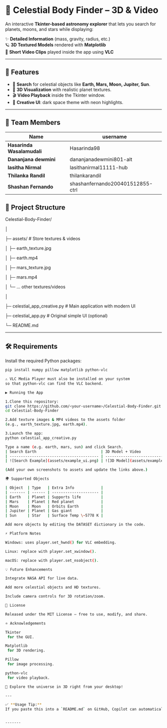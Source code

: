 # 🌌 Celestial Body Finder – 3D & Video

An interactive **Tkinter-based astronomy explorer** that lets you search for planets, moons, and stars while displaying:

✨ **Detailed Information** (mass, gravity, radius, etc.)  
🪐 **3D Textured Models** rendered with **Matplotlib**  
🎥 **Short Video Clips** played inside the app using **VLC**

---

## 🚀 Features
- 🔭 **Search** for celestial objects like **Earth, Mars, Moon, Jupiter, Sun**.
- 🌠 **3D Visualization** with realistic planet textures.
- 🎬 **Video Playback** inside the Tkinter window.
- 🎨 **Creative UI**: dark space theme with neon highlights.

---

## 👥 Team Members
| Name                | username                         |
|----------------------|--------------------------------|
| **Hasarinda Wasalamudali** | Hasarinda98 |
| **Dananjana dewmini**  | dananjanadewmini801-alt               |
| **lasitha Nirmal**  |lasithanirmal11111-hub                 |
| **Thilanka Randil**  | thilankarandil        |
| **Shashan Fernando**  |shashanfernando200401512855-ctrl       |

## 📂 Project Structure

Celestial-Body-Finder/

│

├─ assets/ # Store textures & videos

│ ├─ earth_texture.jpg

│ ├─ earth.mp4

│ ├─ mars_texture.jpg

│ ├─ mars.mp4

│ └─ ... other textures/videos

│

├─ celestial_app_creative.py # Main application with modern UI

├─ celestial_app.py # Original simple UI (optional)

└─ README.md


---

## 🛠️ Requirements
Install the required Python packages:

```bash
pip install numpy pillow matplotlib python-vlc

⚠️ VLC Media Player must also be installed on your system
so that python-vlc can find the VLC backend.

▶️ Running the App

1.Clone this repository:
git clone https://github.com/<your-username>/Celestial-Body-Finder.git
cd Celestial-Body-Finder

2.Add texture images & MP4 videos to the assets folder
(e.g., earth_texture.jpg, earth.mp4).

3.Launch the app:
python celestial_app_creative.py

Type a name (e.g. earth, mars, sun) and click Search.
| Search Earth                             | 3D Model + Video                   |
| ---------------------------------------- | ---------------------------------- |
| ![Search Example](assets/example_ui.png) | ![3D Model](assets/example_3d.png) |

(Add your own screenshots to assets and update the links above.)

🌍 Supported Objects

| Object  | Type   | Extra Info            |
| ------- | ------ | --------------------- |
| Earth   | Planet | Supports life         |
| Mars    | Planet | Red planet            |
| Moon    | Moon   | Orbits Earth          |
| Jupiter | Planet | Gas giant             |
| Sun     | Star   | Surface Temp \~5778 K |

Add more objects by editing the DATASET dictionary in the code.

⚡ Platform Notes

Windows: uses player.set_hwnd() for VLC embedding.

Linux: replace with player.set_xwindow().

macOS: replace with player.set_nsobject().

💡 Future Enhancements

Integrate NASA API for live data.

Add more celestial objects and HD textures.

Include camera controls for 3D rotation/zoom.

📜 License

Released under the MIT License – free to use, modify, and share.

⭐ Acknowledgements

Tkinter
 for the GUI.

Matplotlib
 for 3D rendering.

Pillow
 for image processing.

python-vlc
 for video playback.

💫 Explore the universe in 3D right from your desktop!

---

✅ **Usage Tip:**  
If you paste this into a `README.md` on GitHub, Copilot can automatically suggest edits (e.g., adding shields.io badges, more screenshots, or installation steps) as you continue typing.


-------

 


